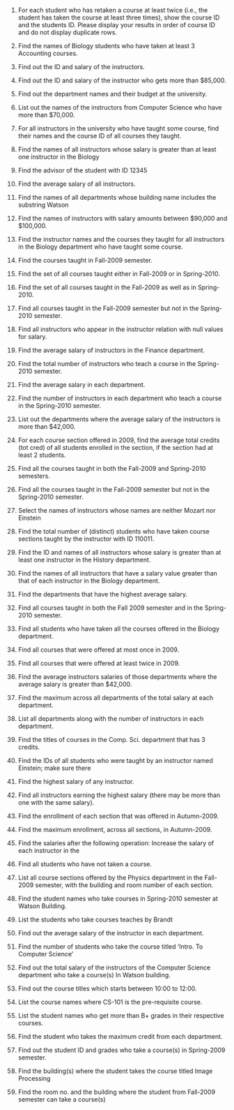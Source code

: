 1) For each student who has retaken a course at least twice (i.e., the student has taken the course at least three times), show the course ID and the students ID. Please display your results in order of course ID and do not display duplicate rows.

2) Find the names of Biology students who have taken at least 3 Accounting courses.

3. Find out the ID and salary of the instructors.

4. Find out the ID and salary of the instructor who gets more than $85,000.

5) Find out the department names and their budget at the university.

6) List out the names of the instructors from Computer Science who have more than $70,000.

7) For all instructors in the university who have taught some course, find their names and the course ID of all courses they taught.

8. Find the names of all instructors whose salary is greater than at least one instructor in the Biology

9. Find the advisor of the student with ID 12345

10. Find the average salary of all instructors.

11. Find the names of all departments whose building name includes the substring Watson

12. Find the names of instructors with salary amounts between $90,000 and $100,000.

  
13. Find the instructor names and the courses they taught for all instructors in the Biology department who have taught some course.

14. Find the courses taught in Fall-2009 semester.

15. Find the set of all courses taught either in Fall-2009 or in Spring-2010.

16. Find the set of all courses taught in the Fall-2009 as well as in Spring-2010.

17. Find all courses taught in the Fall-2009 semester but not in the Spring-2010 semester.

18. Find all instructors who appear in the instructor relation with null values for salary.

19. Find the average salary of instructors in the Finance department.

20. Find the total number of instructors who teach a course in the Spring-2010 semester.

21. Find the average salary in each department.

22. Find the number of instructors in each department who teach a course in the Spring-2010 semester.

23. List out the departments where the average salary of the instructors is more than $42,000.

24. For each course section offered in 2009, find the average total credits (tot cred) of all students enrolled in the section, if the section had at least 2 students.

25. Find all the courses taught in both the Fall-2009 and Spring-2010 semesters.

26. Find all the courses taught in the Fall-2009 semester but not in the Spring-2010 semester.

27. Select the names of instructors whose names are neither Mozart nor Einstein

28. Find the total number of (distinct) students who have taken course sections taught by the instructor with ID 110011.

29. Find the ID and names of all instructors whose salary is greater than at least one instructor in the History department.

30. Find the names of all instructors that have a salary value greater than that of each instructor in the Biology department.

31. Find the departments that have the highest average salary.

32. Find all courses taught in both the Fall 2009 semester and in the Spring-2010 semester.

33. Find all students who have taken all the courses offered in the Biology department.

34. Find all courses that were offered at most once in 2009.

35. Find all courses that were offered at least twice in 2009.

36. Find the average instructors salaries of those departments where the average salary is greater than $42,000.

37. Find the maximum across all departments of the total salary at each department.

38. List all departments along with the number of instructors in each department.

39. Find the titles of courses in the Comp. Sci. department that has 3 credits.

40. Find the IDs of all students who were taught by an instructor named Einstein; make sure there

41. Find the highest salary of any instructor.

42. Find all instructors earning the highest salary (there may be more than one with the same salary).

43. Find the enrollment of each section that was offered in Autumn-2009.

44. Find the maximum enrollment, across all sections, in Autumn-2009.

45. Find the salaries after the following operation: Increase the salary of each instructor in the

46. Find all students who have not taken a course.

47. List all course sections offered by the Physics department in the Fall-2009 semester, with the building and room number of each section.

48. Find the student names who take courses in Spring-2010 semester at Watson Building.

49. List the students who take courses teaches by Brandt

50. Find out the average salary of the instructor in each department.

51. Find the number of students who take the course titled ‘Intro. To Computer Science’

52. Find out the total salary of the instructors of the Computer Science department who take a course(s) In Watson building.

53. Find out the course titles which starts between 10:00 to 12:00.
  
54. List the course names where CS-101 is the pre-requisite course.

55. List the student names who get more than B+ grades in their respective courses.

56. Find the student who takes the maximum credit from each department.

57. Find out the student ID and grades who take a course(s) in Spring-2009 semester.

58. Find the building(s) where the student takes the course titled Image Processing

59. Find the room no. and the building where the student from Fall-2009 semester can take a course(s)
